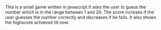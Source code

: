 This is a small game written in javascript.It asks the user to guess the number which is in the range between 1 and 20.
The score increses if the user guesses the number correctly and decreases if he fails.
It also shows the highscore achieved till now.
